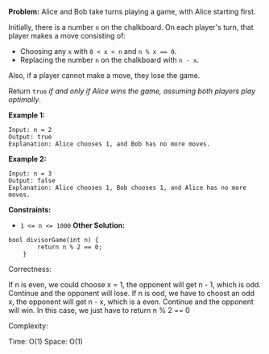 **Problem:**
Alice and Bob take turns playing a game, with Alice starting first.

Initially, there is a number `n` on the chalkboard. On each player's turn, that player makes a move consisting of:

- Choosing any `x` with `0 < x < n` and `n % x == 0`.
- Replacing the number `n` on the chalkboard with `n - x`.

Also, if a player cannot make a move, they lose the game.

Return `true` *if and only if Alice wins the game, assuming both players play optimally*.

 

**Example 1:**

```
Input: n = 2
Output: true
Explanation: Alice chooses 1, and Bob has no more moves.
```

**Example 2:**

```
Input: n = 3
Output: false
Explanation: Alice chooses 1, Bob chooses 1, and Alice has no more moves.
```

 

**Constraints:**

- `1 <= n <= 1000`
**Other Solution:**
```
bool divisorGame(int n) {
        return n % 2 == 0;
    }
```
Correctness:

If n is even, we could choose x = 1, the opponent will get n - 1, which is odd. Continue and the opponent will lose. If n is ood, we have to choost an odd x, the opponent will get n - x, which is a even. Continue and the opponent will win. In this case, we just have to return n % 2 == 0

Complexity:

Time: O(1)
Space: O(1)